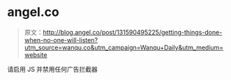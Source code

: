 # angel.co

> 原文：<http://blog.angel.co/post/131590495225/getting-things-done-when-no-one-will-listen?utm_source=wanqu.co&utm_campaign=Wanqu+Daily&utm_medium=website>

请启用 JS 并禁用任何广告拦截器